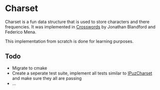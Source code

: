 # Charset

Charset is a fun data structure that is used to store characters and there frequencies. It was implemented in [Crosswords](https://gitlab.gnome.org/jrb/libipuz/-/blob/master/libipuz/ipuz-charset.c?ref_type=heads) by Jonathan Blandford and Federico Mena.

This implementation from scratch is done for learning purposes.

## Todo
- Migrate to cmake
- Create a seperate test suite, implement all tests similar to [IPuzCharset](https://gitlab.gnome.org/jrb/libipuz/-/blob/master/libipuz/tests/charset.c?ref_type=heads) and make sure they all are passing
- ...